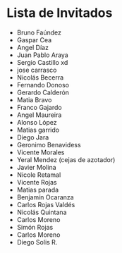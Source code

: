 # Lista de Invitados

* Bruno Faúndez
* Gaspar Cea 
* Angel Díaz 
* Juan Pablo Araya
* Sergio Castillo xd
* jose carrasco
* Nicolás Becerra
* Fernando Donoso
* Gerardo Calderón 
* Matia Bravo
* Franco Gajardo
* Angel Maureira
* Alonso López
* Matias garrido
* Diego Jara
* Geronimo Benavidess
* Vicente Morales
* Yeral Mendez (cejas de azotador)
* Javier Molina
* Nicole Retamal
* Vicente Rojas 
* Matias parada
* Benjamín Ocaranza
* Carlos Rojas Valdés
* Nicolás Quintana
* Carlos Moreno
* Simón Rojas
* Carlos Moreno 
* Diego Solis R.
